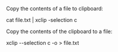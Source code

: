 Copy the contents of a file to clipboard:

cat file.txt | xclip -selection c

Copy the contents of the clipboard to a file:

xclip --selection c -o > file.txt
